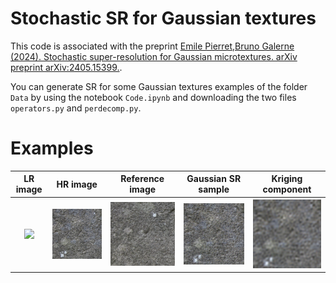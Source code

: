 # Stochastic SR for Gaussian textures


This code is associated with the preprint [Emile Pierret,Bruno Galerne (2024). Stochastic super-resolution for Gaussian microtextures. arXiv preprint arXiv:2405.15399.](https://arxiv.org/abs/2405.15399).


You can generate SR for some Gaussian textures examples of the folder ```Data``` by using the notebook ```Code.ipynb``` and downloading the two files ```operators.py``` and ```perdecomp.py```.



# Examples


<table>
  <tr>
    <th> LR image </th>
    <th> HR image</th>
    <th> Reference image</th>
    <th> Gaussian SR sample </th>
    <th> Kriging component </th>
  </tr>
   <tr>
  <th><img src="Data/Wall/LR_resized.png" /></th>
 <th><img src="Data/Wall/HR.png" /></th>
     <th><img src="Data/Wall/Reference.png" /></th>
      <th><img src="Results/Wall/sample0.png" /></th>
      <th><img src="Results/Wall/Kriging.png" /></th>
     </tr> 
</table>
